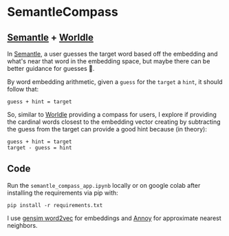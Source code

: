 # SemantleCompass
## [Semantle](https://semantle.com/) + [Worldle](https://worldle.teuteuf.fr/)

In [Semantle](https://semantle.com/), a user guesses the target word based off the embedding and what's near that word in the embedding space, but maybe there can be better guidance for guesses 🤔.

By word embedding arithmetic, given a `guess` for the `target` a `hint`, it should follow that:
```
guess + hint = target
```
So, similar to [Worldle](https://worldle.teuteuf.fr/) providing a compass for users, I explore if providing the cardinal words closest to the embedding vector creating by subtracting the guess from the target can provide a good hint because (in theory):
```
guess + hint = target
target - guess = hint
```

## Code
Run the `semantle_compass_app.ipynb` locally or on google colab after installing the requirements via pip with:
```
pip install -r requirements.txt
```
I use [gensim word2vec](https://radimrehurek.com/gensim/models/word2vec.html) for embeddings and [Annoy](https://github.com/spotify/annoy) for approximate nearest neighbors. 
